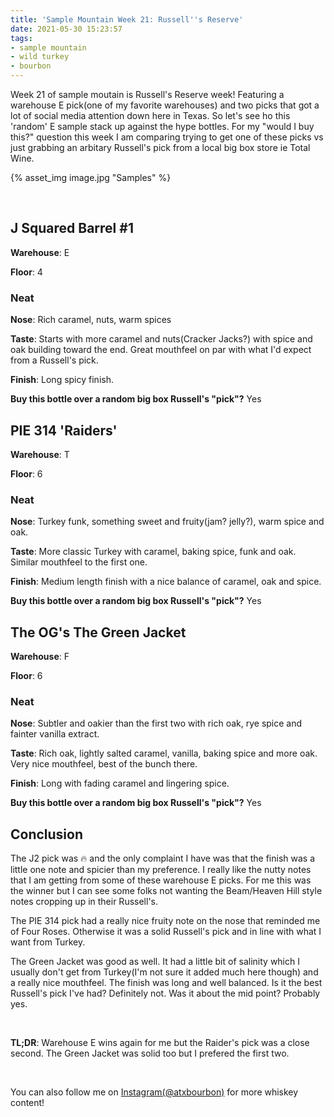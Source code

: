 ```yaml
---
title: 'Sample Mountain Week 21: Russell''s Reserve'
date: 2021-05-30 15:23:57
tags:
- sample mountain
- wild turkey
- bourbon
---
```


Week 21 of sample moutain is Russell's Reserve week! Featuring a warehouse E pick(one of my favorite warehouses) and two picks that got a lot of social media attention down here in Texas. So let's see ho this 'random' E sample stack up against the hype bottles. For my "would I buy this?" question this week I am comparing trying to get one of these picks vs just grabbing an arbitary Russell's pick from a local big box store ie Total Wine.

{% asset_img image.jpg "Samples" %}

&nbsp;

## J Squared Barrel #1

**Warehouse**: E

**Floor**: 4

### Neat
**Nose**: Rich caramel, nuts, warm spices

**Taste**: Starts with more caramel and nuts(Cracker Jacks?) with spice and oak building toward the end. Great mouthfeel on par with what I'd expect from a Russell's pick.

**Finish**: Long spicy finish.

**Buy this bottle over a random big box Russell's "pick"?** Yes

## PIE 314 'Raiders'

**Warehouse**: T

**Floor**: 6

### Neat
**Nose**: Turkey funk, something sweet and fruity(jam? jelly?), warm spice and oak.

**Taste**: More classic Turkey with caramel, baking spice, funk and oak. Similar mouthfeel to the first one.

**Finish**: Medium length finish with a nice balance of caramel, oak and spice. 

**Buy this bottle over a random big box Russell's "pick"?** Yes

## The OG's The Green Jacket

**Warehouse**: F

**Floor**: 6

### Neat
**Nose**: Subtler and oakier than the first two with rich oak, rye spice and fainter vanilla extract.

**Taste**: Rich oak, lightly salted caramel, vanilla, baking spice and more oak. Very nice mouthfeel, best of the bunch there.

**Finish**: Long with fading caramel and lingering spice.

**Buy this bottle over a random big box Russell's "pick"?** Yes

## Conclusion

The J2 pick was 🔥 and the only complaint I have was that the finish was a little one note and spicier than my preference. I really like the nutty notes that I am getting from some of these warehouse E picks. For me this was the winner but I can see some folks not wanting the Beam/Heaven Hill style notes cropping up in their Russell's.

The PIE 314 pick had a really nice fruity note on the nose that reminded me of Four Roses. Otherwise it was a solid Russell's pick and in line with what I want from Turkey.

The Green Jacket was good as well. It had a little bit of salinity which I usually don't get from Turkey(I'm not sure it added much here though) and a really nice mouthfeel. The finish was long and well balanced. Is it the best Russell's pick I've had? Definitely not. Was it about the mid point? Probably yes.

&nbsp;

**TL;DR**: Warehouse E wins again for me but the Raider's pick was a close second. The Green Jacket was solid too but I prefered the first two.

&nbsp;

You can also follow me on [Instagram(@atxbourbon)](https://www.instagram.com/atxbourbon/) for more whiskey content!

